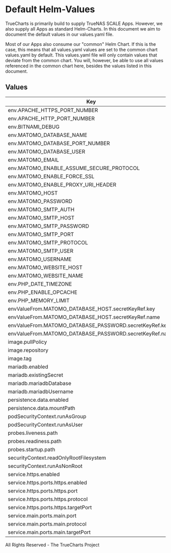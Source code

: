 # Default Helm-Values

TrueCharts is primarily build to supply TrueNAS SCALE Apps.
However, we also supply all Apps as standard Helm-Charts. In this document we aim to document the default values in our values.yaml file.

Most of our Apps also consume our "common" Helm Chart.
If this is the case, this means that all values.yaml values are set to the common chart values.yaml by default. This values.yaml file will only contain values that deviate from the common chart.
You will, however, be able to use all values referenced in the common chart here, besides the values listed in this document.

## Values

| Key | Type | Default | Description |
|-----|------|---------|-------------|
| env.APACHE_HTTPS_PORT_NUMBER | string | `"{{ .Values.service.https.ports.https.port }}"` |  |
| env.APACHE_HTTP_PORT_NUMBER | string | `"{{ .Values.service.main.ports.main.port }}"` |  |
| env.BITNAMI_DEBUG | bool | `true` |  |
| env.MATOMO_DATABASE_NAME | string | `"{{ .Values.mariadb.mariadbDatabase }}"` |  |
| env.MATOMO_DATABASE_PORT_NUMBER | int | `3306` |  |
| env.MATOMO_DATABASE_USER | string | `"{{ .Values.mariadb.mariadbUsername }}"` |  |
| env.MATOMO_EMAIL | string | `"myemail@example.com"` |  |
| env.MATOMO_ENABLE_ASSUME_SECURE_PROTOCOL | bool | `false` |  |
| env.MATOMO_ENABLE_FORCE_SSL | bool | `false` |  |
| env.MATOMO_ENABLE_PROXY_URI_HEADER | bool | `false` |  |
| env.MATOMO_HOST | string | `"127.0.0.1"` |  |
| env.MATOMO_PASSWORD | string | `"password"` |  |
| env.MATOMO_SMTP_AUTH | string | `"Plain"` |  |
| env.MATOMO_SMTP_HOST | string | `""` |  |
| env.MATOMO_SMTP_PASSWORD | string | `""` |  |
| env.MATOMO_SMTP_PORT | string | `""` |  |
| env.MATOMO_SMTP_PROTOCOL | string | `""` |  |
| env.MATOMO_SMTP_USER | string | `""` |  |
| env.MATOMO_USERNAME | string | `"admin"` |  |
| env.MATOMO_WEBSITE_HOST | string | `"https://web.example.com"` |  |
| env.MATOMO_WEBSITE_NAME | string | `"My Website"` |  |
| env.PHP_DATE_TIMEZONE | string | `"{{ .Values.TZ }}"` |  |
| env.PHP_ENABLE_OPCACHE | bool | `true` |  |
| env.PHP_MEMORY_LIMIT | string | `"2048M"` |  |
| envValueFrom.MATOMO_DATABASE_HOST.secretKeyRef.key | string | `"plainhost"` |  |
| envValueFrom.MATOMO_DATABASE_HOST.secretKeyRef.name | string | `"mariadbcreds"` |  |
| envValueFrom.MATOMO_DATABASE_PASSWORD.secretKeyRef.key | string | `"mariadb-password"` |  |
| envValueFrom.MATOMO_DATABASE_PASSWORD.secretKeyRef.name | string | `"mariadbcreds"` |  |
| image.pullPolicy | string | `"IfNotPresent"` |  |
| image.repository | string | `"tccr.io/truecharts/matomo"` |  |
| image.tag | string | `"v4.7.1@sha256:323a8e14e7eba6e42df0b758a8a2035544c910c3c1049713d1c9e02c02a4310f"` |  |
| mariadb.enabled | bool | `true` |  |
| mariadb.existingSecret | string | `"mariadbcreds"` |  |
| mariadb.mariadbDatabase | string | `"matomo"` |  |
| mariadb.mariadbUsername | string | `"matomo"` |  |
| persistence.data.enabled | bool | `true` |  |
| persistence.data.mountPath | string | `"/bitnami/matomo"` |  |
| podSecurityContext.runAsGroup | int | `0` |  |
| podSecurityContext.runAsUser | int | `0` |  |
| probes.liveness.path | string | `"/index.php"` |  |
| probes.readiness.path | string | `"/index.php"` |  |
| probes.startup.path | string | `"/index.php"` |  |
| securityContext.readOnlyRootFilesystem | bool | `false` |  |
| securityContext.runAsNonRoot | bool | `false` |  |
| service.https.enabled | bool | `true` |  |
| service.https.ports.https.enabled | bool | `true` |  |
| service.https.ports.https.port | int | `10173` |  |
| service.https.ports.https.protocol | string | `"HTTPS"` |  |
| service.https.ports.https.targetPort | int | `10173` |  |
| service.main.ports.main.port | int | `10172` |  |
| service.main.ports.main.protocol | string | `"HTTP"` |  |
| service.main.ports.main.targetPort | int | `10172` |  |

All Rights Reserved - The TrueCharts Project
